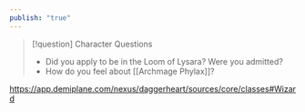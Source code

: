 ```yaml
---
publish: "true"
---
```

> [!question] Character Questions
> * Did you apply to be in the Loom of Lysara? Were you admitted?
> * How do you feel about [[Archmage Phylax]]?

https://app.demiplane.com/nexus/daggerheart/sources/core/classes#Wizard